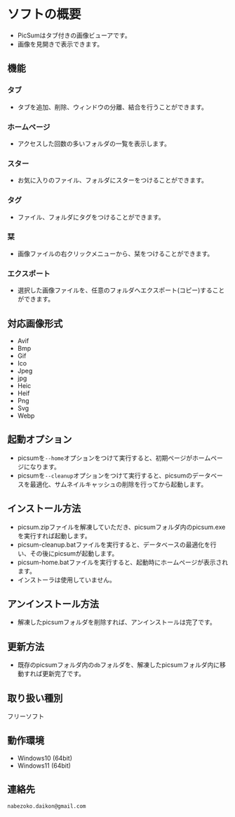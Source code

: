 # ソフトの概要
* PicSumはタブ付きの画像ビューアです。
* 画像を見開きで表示できます。

## 機能
### タブ
* タブを追加、削除、ウィンドウの分離、結合を行うことができます。
### ホームページ
* アクセスした回数の多いフォルダの一覧を表示します。
### スター
* お気に入りのファイル、フォルダにスターをつけることができます。
### タグ
* ファイル、フォルダにタグをつけることができます。
### 栞 
* 画像ファイルの右クリックメニューから、栞をつけることができます。
### エクスポート
* 選択した画像ファイルを、任意のフォルダへエクスポート(コピー)することができます。

## 対応画像形式
* Avif
* Bmp
* Gif
* Ico
* Jpeg
* jpg
* Heic
* Heif
* Png
* Svg
* Webp

## 起動オプション
* picsumを`--home`オプションをつけて実行すると、初期ページがホームページになります。
* picsumを`--cleanup`オプションをつけて実行すると、picsumのデータベースを最適化、サムネイルキャッシュの削除を行ってから起動します。

## インストール方法
* picsum.zipファイルを解凍していただき、picsumフォルダ内のpicsum.exeを実行すれば起動します。
* picsum-cleanup.batファイルを実行すると、データベースの最適化を行い、その後にpicsumが起動します。
* picsum-home.batファイルを実行すると、起動時にホームページが表示されます。
* インストーラは使用していません。

## アンインストール方法
* 解凍したpicsumフォルダを削除すれば、アンインストールは完了です。

## 更新方法
* 既存のpicsumフォルダ内の`db`フォルダを、解凍したpicsumフォルダ内に移動すれば更新完了です。

## 取り扱い種別
フリーソフト

## 動作環境
* Windows10 (64bit)
* Windows11 (64bit)

## 連絡先
`nabezoko.daikon@gmail.com`
